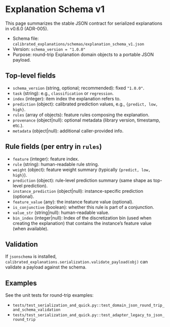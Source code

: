# Explanation Schema v1

This page summarizes the stable JSON contract for serialized explanations in v0.6.0 (ADR-005).

- Schema file: `calibrated_explanations/schemas/explanation_schema_v1.json`
- Version: `schema_version = "1.0.0"`
- Purpose: round-trip Explanation domain objects to a portable JSON payload.

## Top-level fields

- `schema_version` (string, optional; recommended): fixed `"1.0.0"`.
- `task` (string): e.g., `classification` or `regression`.
- `index` (integer): item index the explanation refers to.
- `prediction` (object): calibrated prediction values, e.g., `{predict, low, high}`.
- `rules` (array of objects): feature rules composing the explanation.
- `provenance` (object|null): optional metadata (library version, timestamp, etc.).
- `metadata` (object|null): additional caller-provided info.

## Rule fields (per entry in `rules`)

- `feature` (integer): feature index.
- `rule` (string): human-readable rule string.
- `weight` (object): feature weight summary (typically `{predict, low, high}`).
- `prediction` (object): rule-level prediction summary (same shape as top-level prediction).
- `instance_prediction` (object|null): instance-specific prediction (optional).
- `feature_value` (any): the instance feature value (optional).
- `is_conjunctive` (boolean): whether this rule is part of a conjunction.
- `value_str` (string|null): human-readable value.
- `bin_index` (integer|null): Index of the discretization bin (used when creating the explanation) that contains the instance’s feature value (when available).

## Validation

If `jsonschema` is installed, `calibrated_explanations.serialization.validate_payload(obj)` can validate a payload against the schema.

## Examples

See the unit tests for round-trip examples:

- `tests/test_serialization_and_quick.py::test_domain_json_round_trip_and_schema_validation`
- `tests/test_serialization_and_quick.py::test_adapter_legacy_to_json_round_trip`
